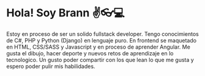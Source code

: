 # Hola! Soy Brann ✌👓💻
Estoy en proceso de ser un solido fullstack developer.
Tengo conocimientos de C#, PHP y Python (Django) en lenguaje puro.
En frontend se maquetado en HTML, CSS/SASS y Javascript y en proceso de aprender Angular. 
Me gusta el dibujo, hacer deporte y nuevos retos de aprendizaje en lo tecnologico.
Un gusto poder compartir con los que lean lo que me gusta y espero poder pulir mis habilidades.

